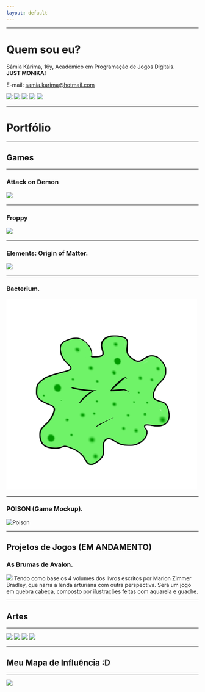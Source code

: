 ```yaml
---
layout: default
---
```

* * *
# Quem sou eu?  
Sâmia Kárima, 16y, Acadêmico em Programação de Jogos Digitais.  
**JUST MONIKA!** 

E-mail: samia.karima@hotmail.com  

[![](facebook.png)](https://www.facebook.com/pqpsamia)
[![](twitter.png)](https://twitter.com/pqpsamia)
[![](steam.png)](http://steamcommunity.com/id/pqpsamia)
[![](instagram.png)](https://www.instagram.com/pqpsamina)
[![](pinterest.png)](https://br.pinterest.com/samiakarima10)  


* * *
# Portfólio

* * *
## Games
* * *
### Attack on Demon

[![](Attack.png)](https://samiakarima.github.io/AttackonDemon/)

* * *
### Froppy

[![](Froppy.png)](https://samiakarima.github.io/Froppy/)  

* * *
### Elements: Origin of Matter.

[![](Elements.png)](https://alvaromd2016.github.io/Elements/)  

* * *
### Bacterium.

[![](Bacterium.png)](https://samiakarima.github.io/Bacterium/)

* * *
### POISON (Game Mockup).

![Poison](poison.gif)

* * *
## Projetos de Jogos (EM ANDAMENTO)

### As Brumas de Avalon.

![](Avalon.png)
Tendo como base os 4 volumes dos livros escritos por Marion Zimmer Bradley, que narra a lenda arturiana com outra perspectiva.
Será um jogo em quebra cabeça, composto por ilustrações feitas com aquarela e guache.

* * *
## Artes
* * *
![](mikan.png)
![](chiaki.png)
![](sad.png)
![](yurii.png)

* * *
## Meu Mapa de Influência :D
* * *
![](influence.png)
